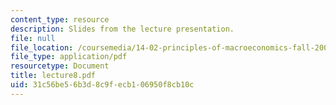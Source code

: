 ```yaml
---
content_type: resource
description: Slides from the lecture presentation.
file: null
file_location: /coursemedia/14-02-principles-of-macroeconomics-fall-2004/31c56be56b3d8c9fecb106950f8cb10c_lecture8.pdf
file_type: application/pdf
resourcetype: Document
title: lecture8.pdf
uid: 31c56be5-6b3d-8c9f-ecb1-06950f8cb10c
---
```

